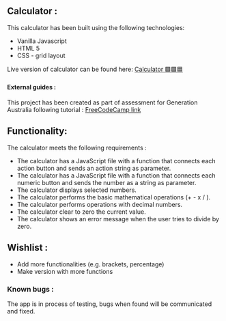 ## Calculator :

This calculator has been built using the following technologies:
* Vanilla Javascript
* HTML 5
* CSS - grid layout

Live version of calculator can be found here: [Calculator 🟪🟩🟦](https://agorodinskaya.github.io/practice/calculator/index.html)

#### External guides :
This project has been created as part of assessment for Generation Australia following tutorial :
[FreeCodeCamp link](https://www.freecodecamp.org/news/how-to-build-an-html-calculator-app-from-scratch-using-javascript-4454b8714b98/)

## Functionality: 

The calculator meets the following requirements :
* The calculator has a JavaScript file with a function that connects each action button and sends an action string as parameter. 
* The calculator has a JavaScript file with a function that connects each numeric button and sends the number as a string as parameter.
* The calculator displays selected numbers.
* The calculator performs the basic mathematical operations (+ - x / ).
* The calculator performs operations with decimal numbers.
* The calculator clear to zero the current value.
* The calculator shows an error message when the user tries to divide by zero.

## Wishlist :

* Add more functionalities (e.g. brackets, percentage)
* Make version with more functions

### Known bugs :

The app is in process of testing, bugs when found will be communicated and fixed.

